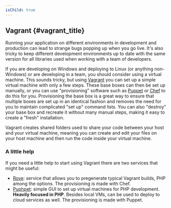 ```yaml
---
isChild: true
---
```


## Vagrant {#vagrant_title}

Running your application on different environments in development and production can lead to strange bugs 
popping up when you go live. It's also tricky to keep different development environments up to date with the same 
version for all libraries used when working with a team of developers. 

If you are developing on Windows and deploying to Linux (or anything non-Windows) or are developing in a team, you 
should consider using a virtual machine. This sounds tricky, but using [Vagrant][vagrant] you can set up a simple 
virtual machine with only a few steps. These base boxes can then be set up manually, or you can use "provisioning" 
software such as [Puppet][puppet] or [Chef][chef] to do this for you. Provisioning the base box is a great way to 
ensure that multiple boxes are set up in an identical fashion and removes the need for you to maintain complicated 
"set up" command lists. You can also "destroy" your base box and recreate it without many manual steps, making it
easy to create a "fresh" installation.

Vagrant creates shared folders used to share your code between your host and your virtual machine, meaning you can 
create and edit your files on your host machine and then run the code inside your virtual machine.

### A little help

If you need a little help to start using Vagrant there are two services that might be useful:

- [Rove][rove]: service that allows you to pregenerate typical Vagrant builds, PHP among the options. The
  provisioning is made with Chef.
- [Puphpet][puphpet]: simple GUI to set up virtual machines for PHP development. **Heavily focused in PHP**. Besides
  local VMs, can be used to deploy to cloud services as well. The provisioning is made with Puppet.

[vagrant]: http://vagrantup.com/
[puppet]: http://www.puppetlabs.com/
[chef]: http://www.opscode.com/
[rove]: http://rove.io/
[puphpet]: https://puphpet.com/
